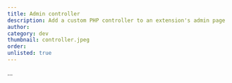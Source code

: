 ```yaml
---
title: Admin controller
description: Add a custom PHP controller to an extension's admin page
author:
category: dev
thumbnail: controller.jpeg
order:
unlisted: true
---
```


...
